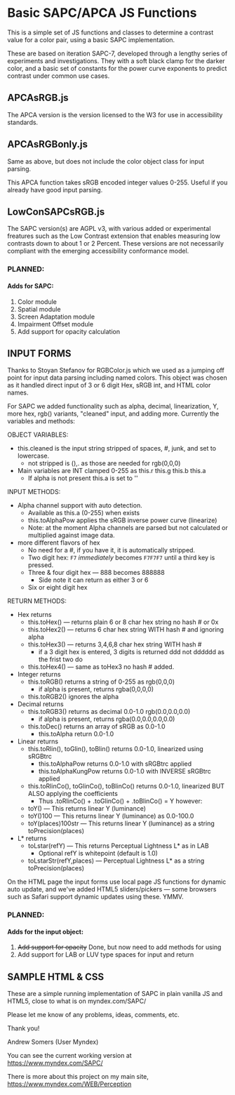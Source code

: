 # Basic SAPC/APCA JS Functions

This is a simple set of JS functions and classes to determine a contrast value for a color pair, using a basic SAPC implementation. 

These are based on iteration SAPC-7, developed through a lengthy series of experiments and investigations. They with a soft black clamp for the darker color, and a basic set of constants for the power curve exponents to predict contrast under common use cases.

## APCAsRGB.js
The APCA version is the version licensed to the W3 for use in accessibility standards.

## APCAsRGBonly.js
Same as above, but does not include the color object class for input parsing.

This APCA function takes sRGB encoded integer values 0-255. Useful if you already have good input parsing.

## LowConSAPCsRGB.js
The SAPC version(s) are AGPL v3, with various added or experimental freatures such as the Low Contrast extension that enables measuring low contrasts down to about 1 or 2 Percent. These versions are not necessarily compliant with the emerging accessibility conformance model.

### PLANNED:
#### Adds for SAPC:
1. Color module
2. Spatial module
3. Screen Adaptation module
4. Impairment Offset module
5. Add support for opacity calculation

## INPUT FORMS
Thanks to Stoyan Stefanov for RGBColor.js which we used as a jumping off point for input data parsing including named colors.
This object was chosen as it handled direct input of 3 or 6 digit Hex, sRGB int, and HTML color names. 

For SAPC we added functionality such as alpha, decimal, linearization, Y, more hex, rgb() variants, "cleaned" input, and adding more. Currently the variables and methods:

OBJECT VARIABLES:
- this.cleaned is the input string stripped of spaces, #, junk, and set to lowercase.
    - not stripped is (),. as those are needed for rgb(0,0,0)
- Main variables are INT clamped 0-255 as this.r this.g this.b this.a
    - If alpha is not present this.a is set to ''

INPUT METHODS:
- Alpha channel support with auto detection.
    - Available as this.a (0-255) when exists
    - this.toAlphaPow applies the sRGB inverse power curve (linearize)
    - Note: at the moment Alpha channels are parsed but not calculated or multiplied against image data.
- more different flavors of hex
    - No need for a #, if you have it, it is automatically stripped.
    - Two digit hex: `F7` _immediately_ becomes `F7F7F7` until a third key is pressed.
    - Three & four digit hex — 888 becomes 888888
        - Side note it can return as either 3 or 6
    - Six or eight digit hex

RETURN METHODS:
- Hex returns
    - this.toHex() — returns plain 6 or 8 char hex string no hash # or 0x
    - this.toHex2() — returns 6 char hex string WITH hash # and ignoring alpha
    - this.toHex3() — returns 3,4,6,8 char hex string WITH hash #
        - if a 3 digit hex is entered, 3 digits is returned ddd not dddddd as the frist two do
    - this.toHex4() — same as toHex3 no hash # added.
- Integer returns
    - this.toRGB() returns a string of 0-255 as rgb(0,0,0)
        - if alpha is present, returns rgba(0,0,0,0)
    - this.toRGB2() ignores the alpha
- Decimal returns
    - this.toRGB3() returns as decimal 0.0-1.0 rgb(0.0,0.0,0.0)
        - if alpha is present, returns rgba(0.0,0.0,0.0,0.0)
    - this.toDec() returns an array of sRGB as 0.0-1.0
        - this.toAlpha return 0.0-1.0
- Linear returns
    - this.toRlin(), toGlin(), toBlin() returns 0.0-1.0, linearized using sRGBtrc
        - this.toAlphaPow returns 0.0-1.0 with sRGBtrc applied
        - this.toAlphaKungPow returns 0.0-1.0 with INVERSE sRGBtrc applied
    - this.toRlinCo(), toGlinCo(), toBlinCo() returns 0.0-1.0, linearized BUT ALSO applying the coefficients
        - Thus .toRlinCo() + .toGlinCo() + .toBlinCo() =  Y  however:
    - toY() — This returns linear Y (luminance)
    - toY()100 — This returns linear Y (luminance) as 0.0-100.0
    - toY(places)100str — This returns linear Y (luminance) as a string toPrecision(places)
- L* returns
    - toLstar(refY) — This returns Perceptual Lightness L* as in LAB 
        - Optional refY is whitepoint (default is 1.0)
    - toLstarStr(refY,places) — Perceptual Lightness L* as a string toPrecision(places)
        
On the HTML page the input forms use local page JS functions for dynamic auto update, and we've added HTML5 sliders/pickers — some browsers such as Safari support dynamic updates using these. YMMV.

### PLANNED:
#### Adds for the input object:
1. ~~Add support for opacity~~ Done, but now need to add methods for using
2. Add support for LAB or LUV type spaces for input and return

## SAMPLE HTML & CSS
These are a simple running implementation of SAPC in plain vanilla JS and HTML5, close to what is on myndex.com/SAPC/

Please let me know of any problems, ideas, comments, etc. 

Thank you!

Andrew Somers
(User Myndex)

You can see the current working version at https://www.myndex.com/SAPC/

There is more about this project on my main site, https://www.myndex.com/WEB/Perception
